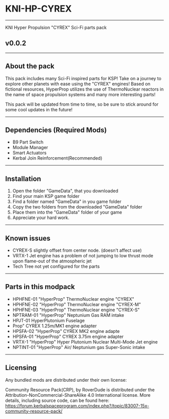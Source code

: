 # KNI-HP-CYREX


-------------------------
KNI Hyper Propulsion 
"CYREX" Sci-Fi parts pack

v0.0.2
-------------------------


--------------
About the pack
--------------

This pack includes many Sci-Fi inspired parts for KSP! Take on a journey 
to explore other planets with ease using the "CYREX" engines! Based on
 fictional resources, HyperProp utilizes the use of ThermoNuclear reactors
 in the name of space propulsion systems and many more interesting parts!
 
 This pack will be updated from time to time, so be sure to stick around
 for some cool updates in the future!

------------
Dependencies
(Required Mods)
------------

* B9 Part Switch
* Module Manager
* Smart Actuators
* Kerbal Join Reinforcement(Recommended)

------------
Installation
------------

1. Open the folder "GameData", that you downloaded
2. Find your main KSP game folder
3. Find a folder named "GameData" in you game folder
4. Copy the two folders from the downloaded "GameData" folder
5. Place them into the "GameData" folder of your game
6. Appreciate your hard work.

------------
Known issues
------------

* CYREX-S slightly offset from center node. (doesn't affect use)
* VRTX-1 Jet engine has a problem of not jumping to low thrust mode upon flame-out of the atmospheric jet
* Tech Tree not yet configured for the parts

---------------------
Parts in this modpack
---------------------

* HPHFNE-01 "HyperProp" ThermoNuclear engine "CYREX"
* HPHFNE-02 "HyperProp" ThermoNuclear engine "CYREX-M"
* HPHFNE-03 "HyperProp" ThermoNuclear engine "CYREX-S"
* NPTRAM-01 "HyperProp" Neptunium Gas RAM intake
* HPJT-01 HyperPlutonium Fuselage
* Prop" CYREX 1.25m/MK1 engine adapter
* HPSFA-02 "HyperProp" CYREX MK2 engine adapte
* HPSFA-01 "HyperProp" CYREX 3.75m engine adapter
* VRTX-1 "HyperProp" Hyper Plutonium Nuclear Multi-Mode Jet engine
* NPTINT-01 "HyperProp" Air/ Neptunium gas Super-Sonic intake

---------
Licensing
---------

Any bundled mods are distributed under their own license:

 Community Resource Pack(CRP), by RoverDude is distributed under the 
 Attribution-NonCommercial-ShareAlike 4.0 International license. 
 More details, including source code, can be found here: 
 https://forum.kerbalspaceprogram.com/index.php?/topic/83007-15x-community-resource-pack/
